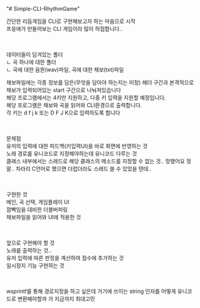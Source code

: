 "# Simple-CLI-RhythmGame" 

간단한 리듬게임을 CLI로 구현해보고자 하는 마음으로 시작<br>
프응애가 만들어보는 CLI 게임이라 많이 허접합니다..<br><br><br>

데이터들이 담겨있는 폴더<br>
ㄴ 곡 하나에 대한 폴더<br>
   ㄴ 곡에 대한 음원(wav)파일, 곡에 대한 채보(txt)파일
   
채보파일에는 각종 정보를 담은(무엇을 담아야 하는지는 미정) 헤더 구간과 본격적으로 채보가 입력되어있는 start 구간으로 나눠져있습니다<br>
해당 프로그램에서는 4키만 지원하고, 다중 키 입력을 지원할 예정입니다.<br>
해당 프로그램은 채보와 곡을 읽어와 CLI환경으로 출력합니다.<br>
각 키는 d f j k 또는 D F J K으로 입력하도록 합니다<br><br><br>

문제점<br>
유저의 입력에 대한 피드백(키입력UI)을 바로 화면에 반영하는 것<br>
노래 경로를 유니코드로 지정해야하는데 유니코드 다루는 것<br>
클래스 내부에서는 스레드로 해당 클래스의 메소드를 지정할 수 없는 것.. 망했어요 정말.. 차라리 C언어로 했으면 더럽더라도 스레드 쓸 수 있었을 텐데..<br><br><br>

구현한 것<br>
메인, 곡 선택, 게임플레이 UI<br>
깜빡임을 대비한 더블버퍼링<br>
채보파일을 읽어와 UI에 적용한 것<br><br><br>

앞으로 구현해야 할 것<br>
노래를 출력하는 것..<br>
유저 입력에 따른 판정을 계산하여 점수에 추가하는 것<br>
일시정지 기능 구현하는 것<br><br><br>

wsprintf를 통해 경로지정을 하고 싶은데 거기에 쓰이는 string 인자를 어떻게 유니코드로 변환해야할까
가 지금까지 최대고민

